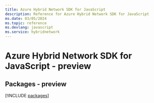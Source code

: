 ```yaml
---
title: Azure Hybrid Network SDK for JavaScript
description: Reference for Azure Hybrid Network SDK for JavaScript
ms.date: 03/05/2024
ms.topic: reference
ms.devlang: javascript
ms.service: hybridnetwork
---
```

# Azure Hybrid Network SDK for JavaScript - preview
## Packages - preview
[!INCLUDE [packages](hybrid-network-index.md)]